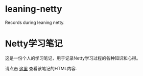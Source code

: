 # leaning-netty
Records during leaning netty.

Netty学习笔记
=======================

这是一份个人的学习笔记，用于记录Netty学习过程的各种知识和心得。

请点击 [这里](http://skyao.github.io/leaning-netty/) 查看该笔记的HTML内容.
